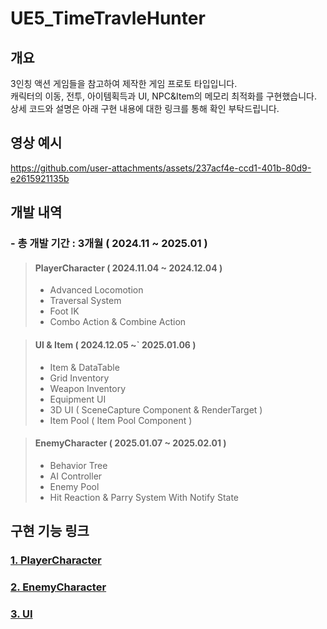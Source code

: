 # UE5_TimeTravleHunter

개요
-
3인칭 액션 게임들을 참고하여 제작한 게임 프로토 타입입니다.</br>
캐릭터의 이동, 전투, 아이템획득과 UI, NPC&Item의 메모리 최적화를 구현했습니다.</br>
상세 코드와 설명은 아래 구현 내용에 대한 링크를 통해 확인 부탁드립니다.

영상 예시
-
https://github.com/user-attachments/assets/237acf4e-ccd1-401b-80d9-e2615921135b

개발 내역
-
### - 총 개발 기간 : 3개월 ( 2024.11 ~ 2025.01 )


> #### PlayerCharacter ( 2024.11.04 ~ 2024.12.04 )
> - Advanced Locomotion
> - Traversal System
> - Foot IK
> - Combo Action & Combine Action


> #### UI & Item ( 2024.12.05 ~` 2025.01.06 )
> - Item & DataTable
> - Grid Inventory
> - Weapon Inventory
> - Equipment UI
> - 3D UI ( SceneCapture Component & RenderTarget )
> - Item Pool ( Item Pool Component )


> #### EnemyCharacter ( 2025.01.07 ~ 2025.02.01 )
> - Behavior Tree
> - AI Controller
> - Enemy Pool
> - Hit Reaction & Parry System With Notify State


구현 기능 링크
-
### [1. PlayerCharacter](https://github.com/tbvjchvkfl/UE5_TimeTravleHunter/blob/master/Source/UE5_TimeTravleHunter/Private/Character/ReadMe.md)

### [2. EnemyCharacter](https://github.com/tbvjchvkfl/UE5_TimeTravleHunter/blob/master/Source/UE5_TimeTravleHunter/Private/Character/Enemy/ReadMe.md)

### [3. UI](https://github.com/tbvjchvkfl/UE5_TimeTravleHunter/blob/master/Source/UE5_TimeTravleHunter/Private/UI/ReadMe.md)
